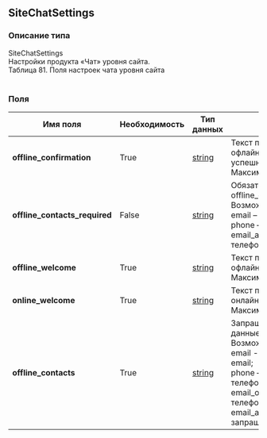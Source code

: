 
## SiteChatSettings

### Описание типа
SiteChatSettings<br/>Настройки продукта «Чат» уровня сайта.<br/>Таблица 81. Поля настроек чата уровня сайта<br/><br/>
### Поля

| Имя поля | Необходимость | Тип данных | Комментарий |
|---|---|---|---|
|**offline_confirmation**|True|[string](/docs/types/string.md)|Текст подтверждения в режиме офлайн. Отображается после успешной отправки запроса.<br/>Максимум 180 символов.<br/>|
|**offline_contacts_required**|False|[string](/docs/types/string.md)|Обязательность полей при offline_contacts=email_and_phone.<br/>Возможные значения:<br/>email – e-mail;<br/>phone – телефон;<br/>email_and_phone – email и телефон.<br/>|
|**offline_welcome**|True|[string](/docs/types/string.md)|Текст приветствия в режиме офлайн.<br/>Максимум 180 символов.<br/>|
|**online_welcome**|True|[string](/docs/types/string.md)|Текст приветствия в режиме онлайн.<br/>Максимум 180 символов.<br/>|
|**offline_contacts**|True|[string](/docs/types/string.md)|Запрашиваемые контактные данные в офлайн-режиме.<br/>Возможные значения:<br/>email -  запрашивается только email;<br/>phone – запрашивается только телефон;<br/>email_or_phone – запрашивается телефон или email;<br/>email_and_phone – запрашивается телефон и email.<br/>|
